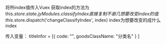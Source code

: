 将所index值传入Vuex  获取index的方法为 this.$store.state.jyModules.classifyIndex 直接复制不谢几
想要改变index的值  this.$store.dispatch('changeClassifyIndex', index)  index为想要改变的成什么index

传入变量： titleInfor = [{
            code: "",
            goodsClassName: "分类名"
          }
          ]
